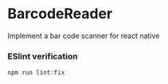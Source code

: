 # BarcodeReader
Implement a bar code scanner for react native

### ESlint verification
`npm run lint:fix`


